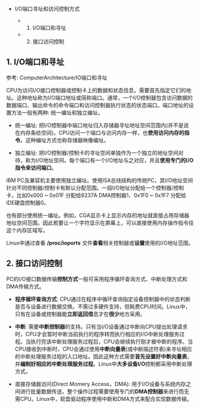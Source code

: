 -  I/O端口寻址和访问控制方式

    - 1. I/O端口和寻址

    - 2. 接口访问控制

## 1. I/O端口和寻址

参考: ComputerArchitecture/IO端口和寻址

CPU为访问I/O接口控制器或控制卡上的数据和状态信息，需要首先指定它们的地址。这种地址称为I/O端口地址或简称端口。通常，一个I/O控制器包含访问数据的数据端口、输出命令的命令端口和访问控制器执行状态的状态端口。端口地址的设置方法一般有两种: 统一编址和独立编址。

- 统一编址: 把I/O控制器中端口地址归入存储器寻址地址空间范围内(并不是说在内存条给空间)。CPU访问一个端口与访问内存一样，也**使用访问内存的指令**。这种编址方式也称存储器映像编址。

- 独立编址: 把I/O控制器/控制卡的寻址空间单独作为一个独立的地址空间对待，称为I/O地址空间。每个端口有一个I/O地址与之对应，并且**使用专门的I/O指令来访问端口**。
 
IBM PC及兼容机主要使用独立编址。使用ISA总线结构的传统PC，其I/O地址空间针对不同控制器/控制卡有默认分配范围。一段I/O地址分配给一个控制器/控制卡，比如0x000 ~ 0x01F 分配给8237A DMA控制器1、0x1F0 ~ 0x1F7 分配给IDE硬盘控制器0。

也有部分使用统一编址。例如，CGA显示卡上显示内存的地址就直接占用存储器地址空间范围。因此若要让一个字符显示在屏幕上，可以直接使用内存操作指令往这个内存区域写。

Linux中通过查看 **/proc/ioports** 文件**查看**相关控制器或**设置**使用的I/O地址范围。

## 2. 接口访问控制

PC的I/O接口数据传输**控制方式**一般可采用程序循环查询方式、中断处理方式和DMA传输方式。

- **程序循环查询方式**: CPU通过在程序中循环查询指定设备控制器中的状态判断是否与设备进行数据交换。不需过多硬件支持，但耗费CPU时间。Linux中，只有在设备或控制器能**立即返回信**息才在**很少**地方采用。

- **中断**: 需要**中断控制器**的支持。只有当I/O设备通过中断向CPU提出处理请求时，CPU才会暂时中断当前执行的程序转而执行相应的I/O中断处理服务过程。当执行完该中断处理服务过程后，CPU会继续执行刚才被中断的程序。当CPU接收到中断时，CPU会通过使用**中断向量表**(或中断描述符表)来寻址相应的中断处理服务过程的入口地址。因此这种方式需要**首先设置好中断向量表**，并**编制好相应的中断处理服务过程**。Linux中**大多设备I/O**控制都采用中断处理方式。

- 直接存储器访问(Direct Momery Access，DMA): 用于I/O设备与系统内存之间进行批量数据传送，整个操作过程需要使用专门的**DMA控制器**来进行而无需CPU。Linux中，软盘驱动程序使用中断和DMA方式来配合实现数据传输。
